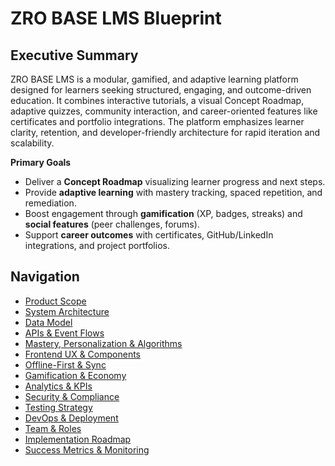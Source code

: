 # ZRO BASE LMS Blueprint

## Executive Summary

ZRO BASE LMS is a modular, gamified, and adaptive learning platform designed for learners seeking structured, engaging, and outcome-driven education. It combines interactive tutorials, a visual Concept Roadmap, adaptive quizzes, community interaction, and career-oriented features like certificates and portfolio integrations. The platform emphasizes learner clarity, retention, and developer-friendly architecture for rapid iteration and scalability.

**Primary Goals**

- Deliver a **Concept Roadmap** visualizing learner progress and next steps.
- Provide **adaptive learning** with mastery tracking, spaced repetition, and remediation.
- Boost engagement through **gamification** (XP, badges, streaks) and **social features** (peer challenges, forums).
- Support **career outcomes** with certificates, GitHub/LinkedIn integrations, and project portfolios.

## Navigation

- [Product Scope](./product-scope.md)
- [System Architecture](./system-architecture.md)
- [Data Model](./data-model.md)
- [APIs & Event Flows](./apis-event-flows.md)
- [Mastery, Personalization & Algorithms](./mastery-personalization.md)
- [Frontend UX & Components](./frontend-ux.md)
- [Offline-First & Sync](./offline-sync.md)
- [Gamification & Economy](./gamification-economy.md)
- [Analytics & KPIs](./analytics-kpis.md)
- [Security & Compliance](./security-compliance.md)
- [Testing Strategy](./testing-strategy.md)
- [DevOps & Deployment](./devops-deployment.md)
- [Team & Roles](./team-roles.md)
- [Implementation Roadmap](./implementation-roadmap.md)
- [Success Metrics & Monitoring](./success-metrics.md)